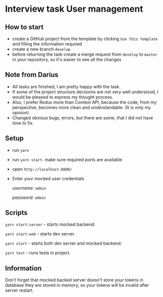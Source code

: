 # Interview task User management

## How to start

- create a GitHub project from the template by clicking `Use this template` and filling the information required
- create a new branch `develop`
- before returning the task create a merge request from `develop` to `master` in your repository, so it's easier to see all the changes

## Note from Darius

- All tasks are finished, I am pretty happy with the task.
- If some of the project structure decisions are not very well understood, I would be pleased to express my thought process.
- Also, I prefer Redux more than Context API, because the code, from my perspective, becomes more clean and understandable. (It is only my opinion)
- Changed obvious bugs, errors, but there are some, that I did not have time to fix.

## Setup

- run `yarn`
- run `yarn start`. make sure required ports are available
- open `http://localhost:8080/`
- Enter your mocked user credentials

  _username:_ `admin`

  _password:_ `admin`

## Scripts

`yarn start:server` - starts mocked backend.

`yarn start:web` - starts dev server.

`yarn start` - starts both dev server and mocked backend.

`yarn test` - runs tests in project.

## Information

Don't forget that mocked backed server doesn't store your tokens in database they are stored in memory, so your tokens will be invalid after server restart.
